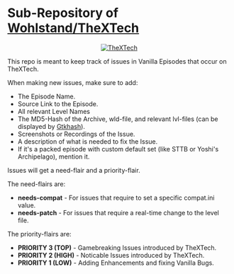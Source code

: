 # Sub-Repository of [Wohlstand/TheXTech](https://github.com/Wohlstand/TheXTech)
<p align="center">
<a href="https://github.com/Wohlstand/TheXTech/releases"><img src="https://raw.githubusercontent.com/Wohlstand/TheXTech/master/resources/icon/thextech_256.png" alt="TheXTech"></a>
</p>

This repo is meant to keep track of issues in Vanilla Episodes that occur on TheXTech.

When making new issues, make sure to add:

- The Episode Name.
- Source Link to the Episode.
- All relevant Level Names
- The MD5-Hash of the Archive, wld-file, and relevant lvl-files (can be displayed by [Gtkhash](https://github.com/tristanheaven/gtkhash/releases)).
- Screenshots or Recordings of the Issue.
- A description of what is needed to fix the Issue.
- If it's a packed episode with custom default set (like STTB or Yoshi's Archipelago), mention it.

Issues will get a need-flair and a priority-flair.

The need-flairs are:

- **needs-compat** - For issues that require to set a specific compat.ini value.
- **needs-patch** - For issues that require a real-time change to the level file.

The priority-flairs are:

- **PRIORITY 3 (TOP)** - Gamebreaking Issues introduced by TheXTech.
- **PRIORITY 2 (HIGH)** - Noticable Issues introduced by TheXTech.
- **PRIORITY 1 (LOW)** - Adding Enhancements and fixing Vanilla Bugs.
